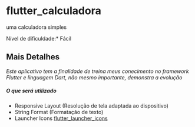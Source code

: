 # flutter_calculadora

uma calculadora simples

Nível de dificuldade:* Fácil

## Mais Detalhes

*Este aplicativo tem a finalidade de treina meus conecimento no framework Flutter e linguagem Dart, não mesmo importante, demonstra a evolução*

##### O que será utilizado

+ Responsive Layout (Resolução de tela adaptada ao dispositivo)
+ String Format (Formatação de texto)
+ Launcher Icons [flutter_launcher_icons](https://pub.dev/packages/flutter_launcher_icons)

